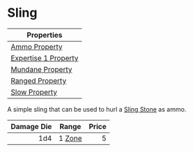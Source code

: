 # Sling

| Properties                                                                 |
| -------------------------------------------------------------------------- |
| [Ammo Property](../../Weapon%20Properties/Ammo%20Property.md)                 |
| [Expertise 1 Property](../../Weapon%20Properties/Expertise%20X%20Property.md) |
| [Mundane Property](../../Material%20Properties/Mundane%20Property.md)   |
| [Ranged Property](../../Weapon%20Properties/Ranged%20Property.md)             |
| [Slow Property](../../Weapon%20Properties/Slow%20Property.md)     |

A simple sling that can be used to hurl a [Sling Stone](../Ammo/Sling%20Stone.md) as ammo.

| Damage Die | Range                                                          | Price |
| ---------: | -------------------------------------------------------------- | ----: |
|        1d4 | 1 [Zone](../../../Game%20Procedures/Core%20Procedures/Zone.md) |     5 |
